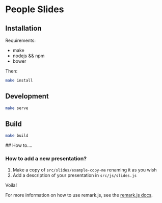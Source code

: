 # People Slides

## Installation

Requirements:

* make
* nodejs && npm
* bower

Then:

```bash
make install
```

## Development

```bash
make serve
```

## Build

```bash
make build
```

## How to....

### How to add a new presentation?

1. Make a copy of `src/slides/example-copy-me` renaming it as you wish
2. Add a description of your presentation in `src/js/slides.js`

Voilà!

For more information on how to use remark.js, see the [remark.js docs](https://github.com/gnab/remark).
